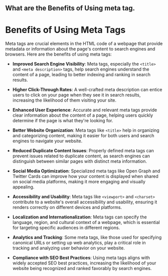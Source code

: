 ## What are the Benefits of Using meta tag.

# Benefits of Using Meta Tags

Meta tags are crucial elements in the HTML code of a webpage that provide metadata or information about the page's content to search engines and browsers. Here are the benefits of using meta tags:

- **Improved Search Engine Visibility**: Meta tags, especially the `<title>` and `<meta description>` tags, help search engines understand the content of a page, leading to better indexing and ranking in search results.

- **Higher Click-Through Rates**: A well-crafted meta description can entice users to click on your page when they see it in search results, increasing the likelihood of them visiting your site.

- **Enhanced User Experience**: Accurate and relevant meta tags provide clear information about the content of a page, helping users quickly determine if the page is what they're looking for.

- **Better Website Organization**: Meta tags like `<title>` help in organizing and categorizing content, making it easier for both users and search engines to navigate your website.

- **Reduced Duplicate Content Issues**: Properly defined meta tags can prevent issues related to duplicate content, as search engines can distinguish between similar pages with distinct meta information.

- **Social Media Optimization**: Specialized meta tags like Open Graph and Twitter Cards can improve how your content is displayed when shared on social media platforms, making it more engaging and visually appealing.

- **Accessibility and Usability**: Meta tags like `<viewport>` and `<charset>` contribute to a website's overall accessibility and usability, ensuring it renders correctly on different devices and platforms.

- **Localization and Internationalization**: Meta tags can specify the language, region, and cultural context of a webpage, which is essential for targeting specific audiences in different regions.

- **Analytics and Tracking**: Some meta tags, like those used for specifying canonical URLs or setting up web analytics, play a critical role in tracking and analyzing user behavior on your website.

- **Compliance with SEO Best Practices**: Using meta tags aligns with widely accepted SEO best practices, increasing the likelihood of your website being recognized and ranked favorably by search engines.


